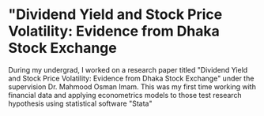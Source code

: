 # "Dividend Yield and Stock Price Volatility: Evidence from Dhaka Stock Exchange
During my undergrad, I worked on a research paper titled "Dividend Yield and Stock Price Volatility: Evidence from Dhaka Stock Exchange" under the supervision Dr. Mahmood Osman Imam.
This was my first time working with financial data and applying econometrics models to those test research hypothesis using statistical software "Stata"
